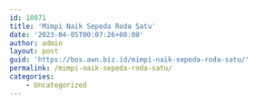 ```yaml
---
id: 18071
title: 'Mimpi Naik Sepeda Roda Satu'
date: '2023-04-05T00:07:26+00:00'
author: admin
layout: post
guid: 'https://bos.awn.biz.id/mimpi-naik-sepeda-roda-satu/'
permalink: /mimpi-naik-sepeda-roda-satu/
categories:
    - Uncategorized
---
```


